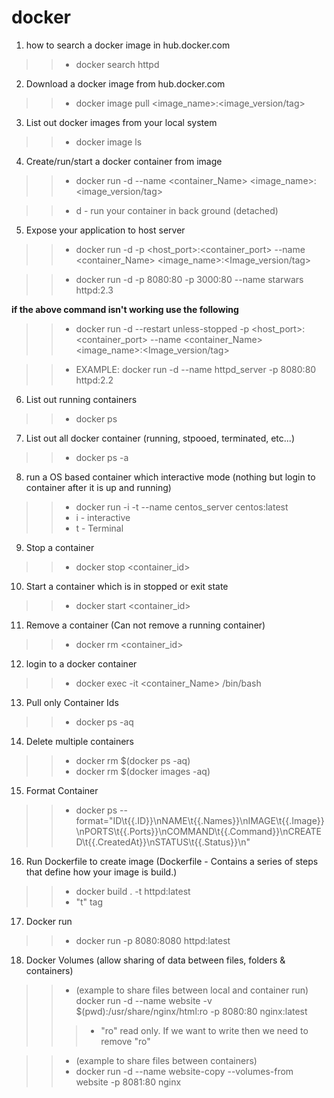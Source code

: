 # docker

1. how to search a docker image in hub.docker.com
>>- docker search httpd

2. Download a docker image from hub.docker.com
>>- docker image pull <image_name>:<image_version/tag>

3. List out docker images from your local system
>>- docker image ls

4. Create/run/start a docker container from image
>>- docker run -d --name <container_Name> <image_name>:<image_version/tag>

>>- d - run your container in back ground (detached)

5. Expose your application to host server
>>- docker run -d  -p <host_port>:<container_port> --name <container_Name> <image_name>:<Image_version/tag>

>>- docker run -d -p 8080:80 -p 3000:80 --name starwars httpd:2.3

**if the above command isn't working use the following**
>>- docker run -d --restart unless-stopped -p <host_port>:<container_port> --name <container_Name> <image_name>:<Image_version/tag>

>>- EXAMPLE: docker run -d --name httpd_server -p 8080:80 httpd:2.2
6. List out running containers
>>- docker ps

7. List out all docker container (running, stpooed, terminated, etc...)
>>- docker ps -a

8. run a OS based container which interactive mode (nothing but login to container after it is up and running)
>>- docker run -i -t --name centos_server centos:latest
>>- i - interactive
>>- t - Terminal

9. Stop a container
>>- docker stop <container_id>

10. Start a container which is in stopped or exit state
>>- docker start <container_id>

11. Remove a container (Can not remove a running container)
>>- docker rm <container_id>

12. login to a docker container
>>- docker exec -it <container_Name> /bin/bash

13. Pull only Container Ids
>>- docker ps -aq

14. Delete multiple containers
>>- docker rm $(docker ps -aq)
>>- docker rm $(docker images -aq)

15. Format Container
>>- docker ps --format="ID\t{{.ID}}\nNAME\t{{.Names}}\nIMAGE\t{{.Image}}\nPORTS\t{{.Ports}}\nCOMMAND\t{{.Command}}\nCREATED\t{{.CreatedAt}}\nSTATUS\t{{.Status}}\n"

16. Run Dockerfile to create image (Dockerfile - Contains a series of steps that define how your image is build.)
>>- docker build . -t httpd:latest
>>- "t" tag

17. Docker run 
>>- docker run -p 8080:8080 httpd:latest

18. Docker Volumes (allow sharing of data between files, folders & containers)
>>- (example to share files between local and container run) docker run -d --name website -v $(pwd):/usr/share/nginx/html:ro -p 8080:80 nginx:latest
>>>- "ro" read only. If we want to write then we need to remove "ro"

>>- (example to share files between containers) 
>>- docker run -d --name website-copy --volumes-from website -p 8081:80 nginx

